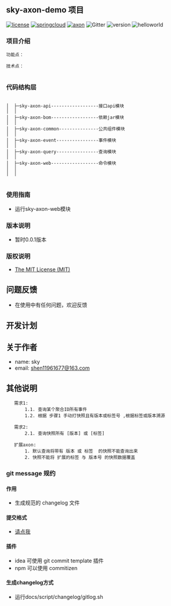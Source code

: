 ## sky-axon-demo 项目
[![license](https://img.shields.io/badge/license-MIT-ff69b4.svg)](https://mit-license.org/license.html)
[![springcloud](https://img.shields.io/badge/springcloud-greenwich-orange.svg)](https://spring.io/projects/spring-cloud)
[![axon](https://img.shields.io/badge/axon-4.2.1-orange.svg)](https://axoniq.io/)
![Gitter](https://img.shields.io/gitter/room/sky-docs/community)
![version](https://img.shields.io/badge/version-0.0.1-blueviolet.svg)
![helloworld](https://img.shields.io/badge/hello-world-blue)


### 项目介绍
```
功能点：
    
技术点：
	
```
### 代码结构层
```

│  ├─sky-axon-api------------------接口api模块                          
│  │
│  ├─sky-axon-bom------------------依赖jar模块
│  │
│  ├─sky-axon-common---------------公共组件模块
│  │
│  ├─sky-axon-event----------------事件模块
│  │
│  ├─sky-axon-query----------------查询模块
│  │
│  ├─sky-axon-web------------------命令模块
│  │
│  │
    
```

### 使用指南
* 运行sky-axon-web模块

### 版本说明
* 暂时0.0.1版本

### 版权说明
* [The MIT License (MIT)](LICENSE)

## 问题反馈
* 在使用中有任何问题，欢迎反馈

## 开发计划


## 关于作者

* name:  sky 
* email: shen11961677@163.com

## 其他说明
```
   需求1: 
       1.1. 查询某个聚合ID所有事件
       1.2. 根据 步骤1 手动打快照且有版本或标签号 ,根据标签或版本溯源
   
   需求2:     
       2.1. 查询快照所有 [版本] 或 [标签]
       
   扩展axon:
       1. 默认查询将带有 版本 或 标签  的快照不能查询出来
       2. 快照不能将 扩展的标签 与 版本号 的快照数据覆盖

```


### git message 规约
#### 作用
* 生成规范的 changelog 文件
#### 提交格式
* [请点我](docs/script/changelog/commit.md)
#### 插件
* idea 可使用 git commit template 插件
* npm 可以使用 commitizen

#### 生成changelog方式
* 运行docs/script/changelog/gitlog.sh
